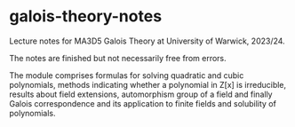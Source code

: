 # galois-theory-notes
Lecture notes for MA3D5 Galois Theory at University of Warwick, 2023/24.

The notes are finished but not necessarily free from errors.

The module comprises formulas for solving quadratic and cubic polynomials, methods indicating whether a polynomial in Z[x] is irreducible, results about field extensions, automorphism group of a field and finally Galois correspondence and its application to finite fields and solubility of polynomials.
